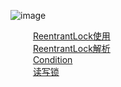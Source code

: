 

![image](http://182.92.69.8:8081/img/java/concurrent/concurrent-3.png)  

&emsp; &emsp; [ReentrantLock使用](/docs/java/concurrent/ReentrantLockUse.md)  
&emsp; &emsp; [ReentrantLock解析](/docs/java/concurrent/ReentrantLock.md)  
&emsp; &emsp; [Condition](/docs/java/concurrent/Condition.md)  
&emsp; &emsp; [读写锁](/docs/java/concurrent/ReadWriteLock.md)  

<!-- 
15种锁分类    
![image](http://www.wt1814.com/static/view/images/java/concurrent/concurrent-4.png)  
-->


